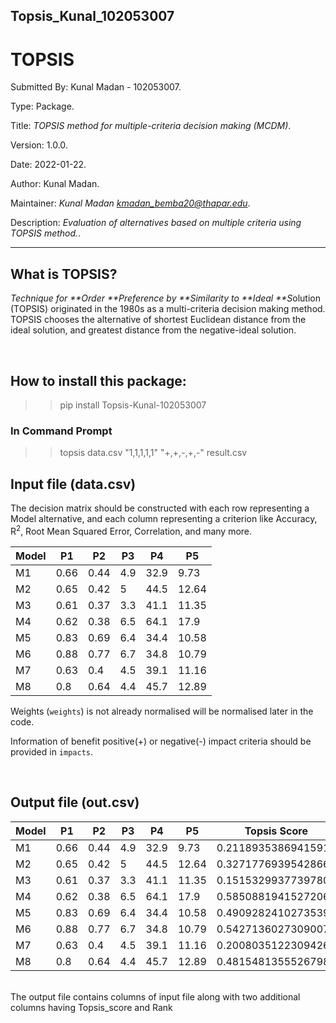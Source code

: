 ## Topsis_Kunal_102053007

# TOPSIS

Submitted By: Kunal Madan - 102053007.

Type: Package.

Title: *TOPSIS method for multiple-criteria decision making (MCDM)*.

Version: 1.0.0.

Date: 2022-01-22.

Author: Kunal Madan.

Maintainer: *Kunal Madan <kmadan_bemba20@thapar.edu>*.

Description: *Evaluation of alternatives based on multiple criteria using TOPSIS method.*.

---

## What is TOPSIS?

*Technique for **Order **Preference by **Similarity to **Ideal **S*olution
(TOPSIS) originated in the 1980s as a multi-criteria decision making method.
TOPSIS chooses the alternative of shortest Euclidean distance from the ideal solution,
and greatest distance from the negative-ideal solution.

<br>

## How to install this package:


>> pip install Topsis-Kunal-102053007


### In Command Prompt


>> topsis data.csv "1,1,1,1,1" "+,+,-,+,-" result.csv


## Input file (data.csv)

The decision matrix should be constructed with each row representing a Model alternative, and each column representing a criterion like Accuracy, R<sup>2</sup>, Root Mean Squared Error, Correlation, and many more.

| Model |     P1      | P2 | P3 | P4 | P5 |
| ----- | ----------- | ------------- | ---- | -------- | ---- |
| M1    | 0.66       | 0.44        | 4.9 | 32.9    | 9.73 |
| M2    | 0.65        | 0.42          | 5 | 44.5    | 12.64 |
| M3    | 0.61       | 0.37          | 3.3 | 41.1    | 11.35 |
| M4    | 0.62        | 0.38          | 6.5 | 64.1    | 17.9 |
| M5    | 0.83        | 0.69          | 6.4  | 34.4    | 10.58 |
| M6    | 0.88        | 0.77          | 6.7  | 34.8    | 10.79 |
| M7    | 0.63        | 0.4          | 4.5  | 39.1    | 11.16 |
| M8    | 0.8        | 0.64          | 4.4  | 45.7    | 12.89 |

Weights (`weights`) is not already normalised will be normalised later in the code.

Information of benefit positive(+) or negative(-) impact criteria should be provided in `impacts`.

<br>

## Output file (out.csv)

| Model |     P1      | P2 | P3 | P4 | P5 | Topsis Score | Rank |
| ----- | ----------- | ------------- | ---- | -------- | ---- |-----| ----|
| M1    | 0.66       | 0.44        | 4.9 | 32.9    | 9.73 | 0.21189353869415917 | 6
| M2    | 0.65        | 0.42          | 5 | 44.5    | 12.64 |0.3271776939542866|5
| M3    | 0.61       | 0.37          | 3.3 | 41.1    | 11.35 |0.15153299377397803|8
| M4    | 0.62        | 0.38          | 6.5 | 64.1    | 17.9 |0.5850881941527206|1
| M5    | 0.83        | 0.69          | 6.4  | 34.4    | 10.58 |0.49092824102735394|3
| M6    | 0.88        | 0.77          | 6.7  | 34.8    | 10.79 |0.5427136027309007|2
| M7    | 0.63        | 0.4          | 4.5  | 39.1    | 11.16 |0.2008035122309426|7
| M8    | 0.8        | 0.64          | 4.4  | 45.7    | 12.89 |0.48154813555267983|4

<br>
The output file contains columns of input file along with two additional columns having Topsis_score and Rank
